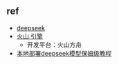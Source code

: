 
## ref
+ [deepseek](https://www.deepseek.com/)
+ [火山 引擎](https://console.volcengine.com/ark/region:ark+cn-beijing/model)
    + 开发平台：火山方舟
+ [本地部署deepseek模型保姆级教程](https://blog.lovefc.cn/archives/start.html)